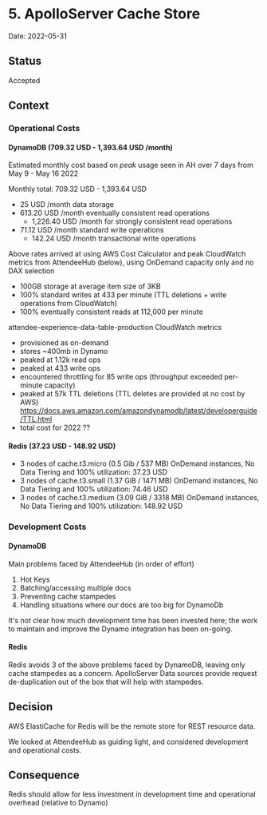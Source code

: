 # 5. ApolloServer Cache Store

Date: 2022-05-31

## Status

Accepted

## Context

### Operational Costs

#### DynamoDB (709.32 USD - 1,393.64 USD /month)

Estimated monthly cost based on _peak_ usage seen in AH over 7 days from May 9 - May 16 2022

Monthly total: 709.32 USD - 1,393.64 USD

- 25 USD /month data storage
- 613.20 USD /month eventually consistent read operations
  - 1,226.40 USD /month for strongly consistent read operations
- 71.12 USD /month standard write operations
  - 142.24 USD /month transactional write operations

Above rates arrived at using AWS Cost Calculator and peak CloudWatch metrics from AttendeeHub (below), using OnDemand capacity only and no DAX selection

- 100GB storage at average item size of 3KB
- 100% standard writes at 433 per minute (TTL deletions + write operations from CloudWatch)
- 100% eventually consistent reads at 112,000 per minute

attendee-experience-data-table-production CloudWatch metrics

- provisioned as on-demand
- stores ~400mb in Dynamo
- peaked at 1.12k read ops
- peaked at 433 write ops
- encountered throttling for 85 write ops (throughput exceeded per-minute capacity)
- peaked at 57k TTL deletions (TTL deletes are provided at no cost by AWS) https://docs.aws.amazon.com/amazondynamodb/latest/developerguide/TTL.html
- total cost for 2022 ??

#### Redis (37.23 USD - 148.92 USD)

- 3 nodes of cache.t3.micro (0.5 Gib / 537 MB) OnDemand instances, No Data Tiering and 100% utilization: 37.23 USD
- 3 nodes of cache.t3.small (1.37 GiB / 1471 MB) OnDemand instances, No Data Tiering and 100% utilization: 74.46 USD
- 3 nodes of cache.t3.medium (3.09 GiB / 3318 MB) OnDemand instances, No Data Tiering and 100% utilization: 148.92 USD

### Development Costs

#### DynamoDB

Main problems faced by AttendeeHub (in order of effort)

1. Hot Keys
1. Batching/accessing multiple docs
1. Preventing cache stampedes
1. Handling situations where our docs are too big for DynamoDb

It's not clear how much development time has been invested here; the work to maintain and improve the Dynamo integration has been on-going.

#### Redis

Redis avoids 3 of the above problems faced by DynamoDB, leaving only cache stampedes as a concern. ApolloServer Data sources provide request de-duplication out of the box that will help with stampedes.

## Decision

AWS ElastiCache for Redis will be the remote store for REST resource data.

We looked at AttendeeHub as guiding light, and considered development and operational costs.

## Consequence

Redis should allow for less investment in development time and operational overhead (relative to Dynamo)
